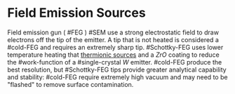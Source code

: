# Field Emission Sources

Field emission gun ( #FEG ) #SEM use a strong electrostatic field to draw electrons off the tip of the emitter.
A tip that is not heated is considered a #cold-FEG and requires an extremely sharp tip.
#Schottky-FEG uses lower temperature heating that [thermionic sources](thermionic-source.md) and a $ZrO$ coating to reduce the #work-function of a #single-crystal $W$ emitter.
#cold-FEG produce the best resolution, but #Schottky-FEG tips provide greater analytical capability and stability: #cold-FEG require extremely high vacuum and may need to be "flashed" to remove surface contamination.
